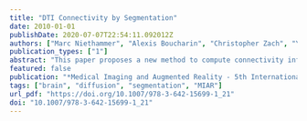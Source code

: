 ```yaml
---
title: "DTI Connectivity by Segmentation"
date: 2010-01-01
publishDate: 2020-07-07T22:54:11.092012Z
authors: ["Marc Niethammer", "Alexis Boucharin", "Christopher Zach", "Yundi Shi", "Eric Maltbie", "Mar Sanchez", "Martin Styner"]
publication_types: ["1"]
abstract: "This paper proposes a new method to compute connectivity information from diffusion weighted images. It is inspired by graph-based approaches to connectivity definition, but formulates the estimation problem in the continuum. In particular, it defines the connectivity through the minimum cut in tensor-weighted space. It is therefore closely related to prior work on segmentation using continuous versions of graph cuts. A numerical solution based on a staggered grid is proposed which allows for the computation of flux directly through diffusion tensors. The resulting global connectivity measure is the maximum diffusive flow supported between two regions of interest."
featured: false
publication: "*Medical Imaging and Augmented Reality - 5th International Workshop, MIAR 2010, Beijing, China, September 19-20, 2010. Proceedings*"
tags: ["brain", "diffusion", "segmentation", "MIAR"]
url_pdf: "https://doi.org/10.1007/978-3-642-15699-1_21"
doi: "10.1007/978-3-642-15699-1_21"
---
```


